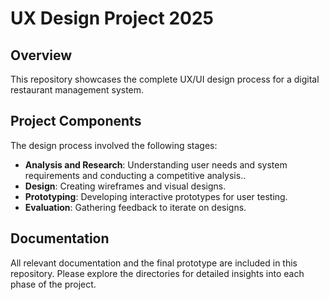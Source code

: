 # UX Design Project 2025

## Overview
This repository showcases the complete UX/UI design process for a digital restaurant management system. 

## Project Components
The design process involved the following stages:
- **Analysis and Research**: Understanding user needs and system requirements and conducting a competitive analysis..
- **Design**: Creating wireframes and visual designs.
- **Prototyping**: Developing interactive prototypes for user testing.
- **Evaluation**: Gathering feedback to iterate on designs.

## Documentation
All relevant documentation and the final prototype are included in this repository. Please explore the directories for detailed insights into each phase of the project.

